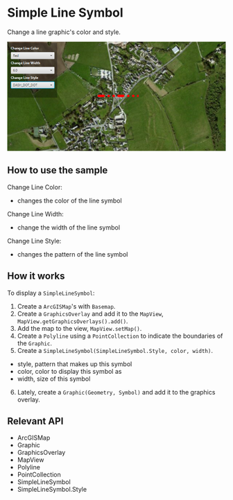 # Simple Line Symbol

Change a line graphic's color and style.

![](SimpleLineSymbol.png)

## How to use the sample

Change Line Color:
  - changes the color of the line symbol

Change Line Width:
  - change the width of the line symbol

Change Line Style:
  - changes the pattern of the line symbol

## How it works

To display a `SimpleLineSymbol`:

1.  Create a `ArcGISMap`'s with `Basemap`.
2.  Create a `GraphicsOverlay` and add it to the `MapView`, `MapView.getGraphicsOverlays().add()`.
3.  Add the map to the view, `MapView.setMap()`.
4.  Create a `Polyline` using a `PointCollection` to indicate the boundaries of the `Graphic`.
5.  Create a `SimpleLineSymbol(SimpleLineSymbol.Style, color, width)`.
*   style, pattern that makes up this symbol
*   color, color to display this symbol as
*   width, size of this symbol
6.  Lately, create a `Graphic(Geometry, Symbol)` and add it to the graphics overlay.

## Relevant API

*   ArcGISMap
*   Graphic
*   GraphicsOverlay
*   MapView
*   Polyline
*   PointCollection
*   SimpleLineSymbol
*   SimpleLineSymbol.Style

